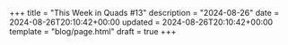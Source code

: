 +++
title = "This Week in Quads #13"
description = "2024-08-26"
date = 2024-08-26T20:10:42+00:00
updated = 2024-08-26T20:10:42+00:00
template = "blog/page.html"
draft = true
+++

